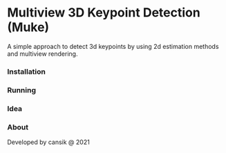 # Multiview 3D Keypoint Detection (Muke)
A simple approach to detect 3d keypoints by using 2d estimation methods and multiview rendering.

### Installation

### Running

### Idea

### About
Developed by cansik @ 2021